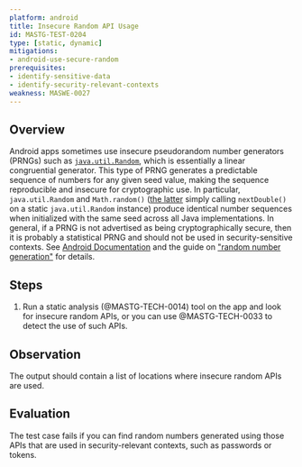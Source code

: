 ```yaml
---
platform: android
title: Insecure Random API Usage
id: MASTG-TEST-0204
type: [static, dynamic]
mitigations:
- android-use-secure-random
prerequisites:
- identify-sensitive-data
- identify-security-relevant-contexts
weakness: MASWE-0027
---
```


## Overview

Android apps sometimes use insecure pseudorandom number generators (PRNGs) such as [`java.util.Random`](https://developer.android.com/reference/java/util/Random), which is essentially a linear congruential generator. This type of PRNG generates a predictable sequence of numbers for any given seed value, making the sequence reproducible and insecure for cryptographic use. In particular, `java.util.Random` and `Math.random()` ([the latter](https://franklinta.com/2014/08/31/predicting-the-next-math-random-in-java/) simply calling `nextDouble()` on a static `java.util.Random` instance) produce identical number sequences when initialized with the same seed across all Java implementations.
In general, if a PRNG is not advertised as being cryptographically secure, then it is probably a statistical PRNG and should not be used in security-sensitive contexts.
See [Android Documentation](https://developer.android.com/privacy-and-security/risks/weak-prng) and the guide on ["random number generation"](../../../Document/0x05e-Testing-Cryptography.md#random-number-generation) for details.

## Steps

1. Run a static analysis (@MASTG-TECH-0014) tool on the app and look for insecure random APIs, or you can use @MASTG-TECH-0033 to detect the use of such APIs.

## Observation

The output should contain a list of locations where insecure random APIs are used.

## Evaluation

The test case fails if you can find random numbers generated using those APIs that are used in security-relevant contexts, such as passwords or tokens.
